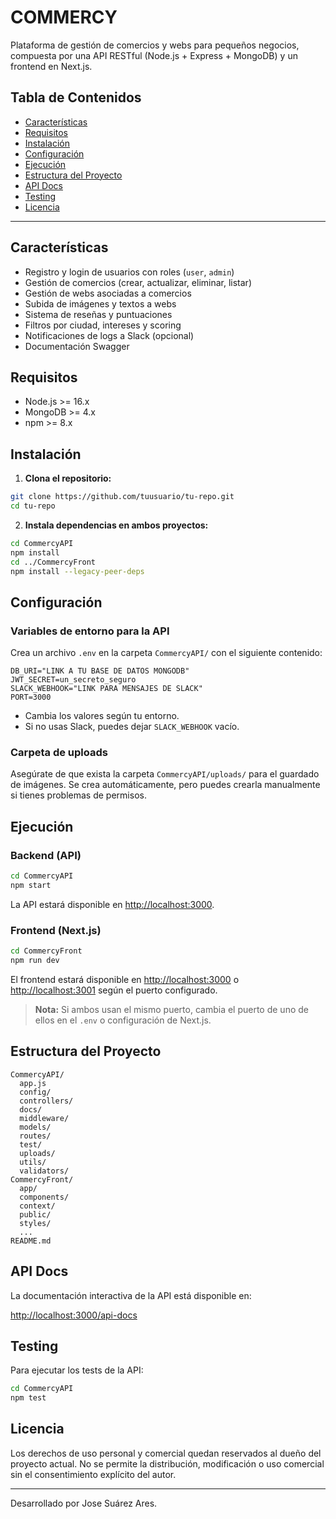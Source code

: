 # COMMERCY

Plataforma de gestión de comercios y webs para pequeños negocios, compuesta por una API RESTful (Node.js + Express + MongoDB) y un frontend en Next.js.

## Tabla de Contenidos

- [Características](#características)
- [Requisitos](#requisitos)
- [Instalación](#instalación)
- [Configuración](#configuración)
- [Ejecución](#ejecución)
- [Estructura del Proyecto](#estructura-del-proyecto)
- [API Docs](#api-docs)
- [Testing](#testing)
- [Licencia](#licencia)

---

## Características

- Registro y login de usuarios con roles (`user`, `admin`)
- Gestión de comercios (crear, actualizar, eliminar, listar)
- Gestión de webs asociadas a comercios
- Subida de imágenes y textos a webs
- Sistema de reseñas y puntuaciones
- Filtros por ciudad, intereses y scoring
- Notificaciones de logs a Slack (opcional)
- Documentación Swagger

## Requisitos

- Node.js >= 16.x
- MongoDB >= 4.x
- npm >= 8.x

## Instalación

1. **Clona el repositorio:**

```sh
git clone https://github.com/tuusuario/tu-repo.git
cd tu-repo
```

2. **Instala dependencias en ambos proyectos:**

```sh
cd CommercyAPI
npm install
cd ../CommercyFront
npm install --legacy-peer-deps
```

## Configuración

### Variables de entorno para la API

Crea un archivo `.env` en la carpeta `CommercyAPI/` con el siguiente contenido:

```
DB_URI="LINK A TU BASE DE DATOS MONGODB"
JWT_SECRET=un_secreto_seguro
SLACK_WEBHOOK="LINK PARA MENSAJES DE SLACK"
PORT=3000
```

- Cambia los valores según tu entorno.
- Si no usas Slack, puedes dejar `SLACK_WEBHOOK` vacío.

### Carpeta de uploads

Asegúrate de que exista la carpeta `CommercyAPI/uploads/` para el guardado de imágenes. Se crea automáticamente, pero puedes crearla manualmente si tienes problemas de permisos.

## Ejecución

### Backend (API)

```sh
cd CommercyAPI
npm start
```

La API estará disponible en [http://localhost:3000](http://localhost:3000).

### Frontend (Next.js)

```sh
cd CommercyFront
npm run dev
```

El frontend estará disponible en [http://localhost:3000](http://localhost:3000) o [http://localhost:3001](http://localhost:3001) según el puerto configurado.

> **Nota:** Si ambos usan el mismo puerto, cambia el puerto de uno de ellos en el `.env` o configuración de Next.js.

## Estructura del Proyecto

```
CommercyAPI/
  app.js
  config/
  controllers/
  docs/
  middleware/
  models/
  routes/
  test/
  uploads/
  utils/
  validators/
CommercyFront/
  app/
  components/
  context/
  public/
  styles/
  ...
README.md
```

## API Docs

La documentación interactiva de la API está disponible en:

[http://localhost:3000/api-docs](http://localhost:3000/api-docs)

## Testing

Para ejecutar los tests de la API:

```sh
cd CommercyAPI
npm test
```

## Licencia

Los derechos de uso personal y comercial quedan reservados al dueño del proyecto actual. No se permite la distribución, modificación o uso comercial sin el consentimiento explícito del autor.

---

Desarrollado por Jose Suárez Ares.